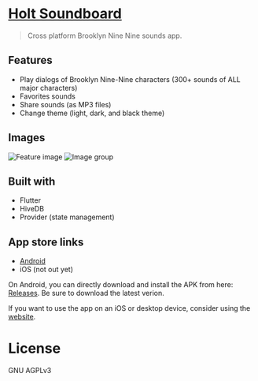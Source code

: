# [Holt Soundboard](https://play.google.com/store/apps/details?id=com.themindstorm.holt_soundboard&hl=en_US)
> Cross platform Brooklyn Nine Nine sounds app.

## Features
- Play dialogs of Brooklyn Nine-Nine characters (300+ sounds of ALL major characters)
- Favorites sounds
- Share sounds (as MP3 files)
- Change theme (light, dark, and black theme)

## Images
![Feature image](https://i.imgur.com/SQnzkkG.png)
![Image group](https://i.imgur.com/4MWtkwu.png)

## Built with
- Flutter
- HiveDB
- Provider (state management)

## App store links
- [Android](https://play.google.com/store/apps/details?id=com.themindstorm.holt_soundboard&hl=en_US)
- iOS (not out yet)

On Android, you can directly download and install the APK from here: [Releases](https://github.com/holt-soundboard/holt-soundboard-mobile/releases). Be sure to download the latest verion.

If you want to use the app on an iOS or desktop device, consider using the [website](https://holt-soundboard.github.io).

# License
GNU AGPLv3